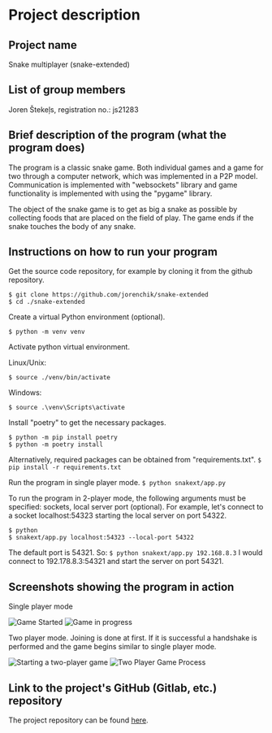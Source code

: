 # Project description

## Project name

Snake multiplayer (snake-extended)

## List of group members

Joren Štekeļs, registration no.: js21283

## Brief description of the program (what the program does)

The program is a classic snake game. Both individual games and a game for two
through a computer network, which was implemented in a P2P model. Communication
is implemented with "websockets" library and game functionality is implemented
with using the "pygame" library.

The object of the snake game is to get as big a snake as possible by collecting
foods that are placed on the field of play. The game ends if the snake touches
the body of any snake.

## Instructions on how to run your program
Get the source code repository, for example by cloning it from the github
repository.

```
$ git clone https://github.com/jorenchik/snake-extended
$ cd ./snake-extended
```

Create a virtual Python environment (optional).
```
$ python -m venv venv
```

Activate python virtual environment.

Linux/Unix: 
```
$ source ./venv/bin/activate
```

Windows: 
```
$ source .\venv\Scripts\activate 
```
Install "poetry" to get the necessary packages.
```
$ python -m pip install poetry 
$ python -m poetry install 
```

Alternatively, required packages can be obtained from "requirements.txt". ``` $
pip install -r requirements.txt ```

Run the program in single player mode. ``` $ python snakext/app.py ```

To run the program in 2-player mode, the following arguments must be specified:
sockets, local server port (optional). For example, let's connect to a socket
localhost:54323 starting the local server on port 54322.
```
$ python
$ snakext/app.py localhost:54323 --local-port 54322
```

The default port is 54321. So:
``` $ python snakext/app.py 192.168.8.3 ```
I would connect to 192.178.8.3:54321 and start the server on port 54321.

## Screenshots showing the program in action

Single player mode

![Game Started](docs/img/singleplayer1.png) ![Game in
progress](docs/img/singleplayer2.png)

Two player mode. Joining is done at first. If it is successful a handshake is
performed and the game begins similar to single player mode.

![Starting a two-player game](docs/img/multiplayer1.png) ![Two Player Game
Process](docs/img/multiplayer2.png)

## Link to the project's GitHub (Gitlab, etc.) repository

The project repository can be found
[here](https://github.com/jorenchik/snake-extended).
